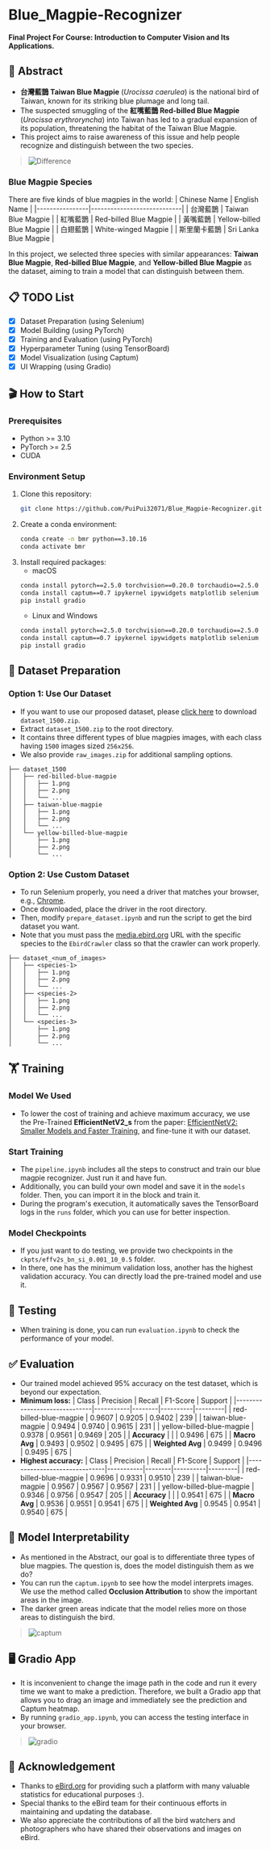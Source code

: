 # Blue_Magpie-Recognizer
**Final Project For Course: Introduction to Computer Vision and Its Applications.**

## 🔖 Abstract
- **台灣藍鵲 Taiwan Blue Magpie** (*Urocissa caerulea*) is the national bird of Taiwan, known for its striking blue plumage and long tail.
- The suspected smuggling of the **紅嘴藍鵲 Red-billed Blue Magpie** (*Urocissa erythroryncha*) into Taiwan has led to a gradual expansion of its population, threatening the habitat of the Taiwan Blue Magpie.
- This project aims to raise awareness of this issue and help people recognize and distinguish between the two species.

> ![Difference](assets/difference.png)

### Blue Magpie Species
There are five kinds of blue magpies in the world:
| Chinese Name   | English Name               |
|----------------|----------------------------|
| 台灣藍鵲         | Taiwan Blue Magpie         |
| 紅嘴藍鵲         | Red-billed Blue Magpie     |
| 黃嘴藍鵲         | Yellow-billed Blue Magpie  |
| 白翅藍鵲         | White-winged Magpie        |
| 斯里蘭卡藍鵲      | Sri Lanka Blue Magpie      |

In this project, we selected three species with similar appearances: **Taiwan Blue Magpie**, **Red-billed Blue Magpie**, and **Yellow-billed Blue Magpie** as the dataset, aiming to train a model that can distinguish between them.

## 📋 TODO List
- [x] Dataset Preparation (using Selenium)
- [x] Model Building (using PyTorch)
- [x] Training and Evaluation (using PyTorch)
- [x] Hyperparameter Tuning (using TensorBoard)
- [x] Model Visualization (using Captum)
- [x] UI Wrapping (using Gradio)

## 🎬 How to Start
### Prerequisites
- Python >= 3.10
- PyTorch >= 2.5
- CUDA

### Environment Setup
1. Clone this repository:
    ```bash
    git clone https://github.com/PuiPui32071/Blue_Magpie-Recognizer.git
    ```
2. Create a conda environment:
    ```bash
    conda create -n bmr python==3.10.16
    conda activate bmr
    ```
3. Install required packages:
   - macOS
    ```bash
    conda install pytorch==2.5.0 torchvision==0.20.0 torchaudio==2.5.0 scikit-learn -c pytorch
    conda install captum==0.7 ipykernel ipywidgets matplotlib selenium tensorboard tqdm
    pip install gradio
    ```
    - Linux and Windows
    ```bash
    conda install pytorch==2.5.0 torchvision==0.20.0 torchaudio==2.5.0 pytorch-cuda=11.8 -c pytorch -c nvidia
    conda install captum==0.7 ipykernel ipywidgets matplotlib selenium tensorboard tqdm
    pip install gradio
    ```

## 📁 Dataset Preparation
### Option 1: Use Our Dataset
- If you want to use our proposed dataset, please [click here](https://drive.google.com/drive/folders/1E_pRJGIzvn5IInmIfg55CrSge5gsOnGE?usp=drive_link) to download `dataset_1500.zip`.
- Extract `dataset_1500.zip` to the root directory.
- It contains three different types of blue magpies images, with each class having `1500` images sized `256x256`.
- We also provide `raw_images.zip` for additional sampling options.

```
├── dataset_1500
│   ├── red-billed-blue-magpie
│   │   ├── 1.png
│   │   ├── 2.png
│   │   └── ...
│   ├── taiwan-blue-magpie
│   │   ├── 1.png
│   │   ├── 2.png
│   │   └── ...
│   └── yellow-billed-blue-magpie
│       ├── 1.png
│       ├── 2.png
│       └── ...
```

### Option 2: Use Custom Dataset
- To run Selenium properly, you need a driver that matches your browser, e.g., [Chrome](https://developer.chrome.com/docs/chromedriver/downloads?hl=zh-tw).
- Once downloaded, place the driver in the root directory.
- Then, modify `prepare_dataset.ipynb` and run the script to get the bird dataset you want.
- Note that you must pass the [media.ebird.org](https://media.ebird.org/catalog?taxonCode=formag1&mediaType=photo) URL with the specific species to the `EbirdCrawler` class so that the crawler can work properly.

```
├── dataset_<num_of_images>
│   ├── <species-1>
│   │   ├── 1.png
│   │   ├── 2.png
│   │   └── ...
│   ├── <species-2>
│   │   ├── 1.png
│   │   ├── 2.png
│   │   └── ...
│   └── <species-3>
│       ├── 1.png
│       ├── 2.png
│       └── ...
```

## 🏋️ Training
### Model We Used
- To lower the cost of training and achieve maximum accuracy, we use the Pre-Trained **EfficientNetV2_s** from the paper: [EfficientNetV2: Smaller Models and Faster Training](https://arxiv.org/abs/2104.00298), and fine-tune it with our dataset.

### Start Training
- The `pipeline.ipynb` includes all the steps to construct and train our blue magpie recognizer. Just run it and have fun.
- Additionally, you can build your own model and save it in the `models` folder. Then, you can import it in the block and train it.
- During the program's execution, it automatically saves the TensorBoard logs in the `runs` folder, which you can use for better inspection.

### Model Checkpoints
- If you just want to do testing, we provide two checkpoints in the `ckpts/effv2s_bn_si_0.001_10_0.5` folder.
- In there, one has the minimum validation loss, another has the highest validation accuracy. You can directly load the pre-trained model and use it.

## 🧪 Testing
- When training is done, you can run `evaluation.ipynb` to check the performance of your model.

## ✅ Evaluation
- Our trained model achieved 95% accuracy on the test dataset, which is beyond our expectation.
- **Minimum loss:**
    | Class                        | Precision | Recall | F1-Score | Support |
    |------------------------------|-----------|--------|----------|---------|
    | red-billed-blue-magpie       | 0.9607    | 0.9205 | 0.9402   | 239     |
    | taiwan-blue-magpie           | 0.9494    | 0.9740 | 0.9615   | 231     |
    | yellow-billed-blue-magpie    | 0.9378    | 0.9561 | 0.9469   | 205     |
    | **Accuracy**                 |           |        | 0.9496   | 675     |
    | **Macro Avg**                | 0.9493    | 0.9502 | 0.9495   | 675     |
    | **Weighted Avg**             | 0.9499    | 0.9496 | 0.9495   | 675     |
- **Highest accuracy:**
    | Class                        | Precision | Recall | F1-Score | Support |
    |------------------------------|-----------|--------|----------|---------|
    | red-billed-blue-magpie       | 0.9696    | 0.9331 | 0.9510   | 239     |
    | taiwan-blue-magpie           | 0.9567    | 0.9567 | 0.9567   | 231     |
    | yellow-billed-blue-magpie    | 0.9346    | 0.9756 | 0.9547   | 205     |
    | **Accuracy**                 |           |        | 0.9541   | 675     |
    | **Macro Avg**                | 0.9536    | 0.9551 | 0.9541   | 675     |
    | **Weighted Avg**             | 0.9545    | 0.9541 | 0.9540   | 675     |


## 👀 Model Interpretability
- As mentioned in the Abstract, our goal is to differentiate three types of blue magpies. The question is, does the model distinguish them as we do?
- You can run the `captum.ipynb` to see how the model interprets images. We use the method called **Occlusion Attribution** to show the important areas in the image.
- The darker green areas indicate that the model relies more on those areas to distinguish the bird.
> ![captum](assets/captum.png)

## 🖥️ Gradio App
- It is inconvenient to change the image path in the code and run it every time we want to make a prediction. Therefore, we built a Gradio app that allows you to drag an image and immediately see the prediction and Captum heatmap.
- By running `gradio_app.ipynb`, you can access the testing interface in your browser.
> ![gradio](assets/gradio.png)

## 🌟 Acknowledgement
- Thanks to [eBird.org](https://ebird.org/home) for providing such a platform with many valuable statistics for educational purposes :).
- Special thanks to the eBird team for their continuous efforts in maintaining and updating the database.
- We also appreciate the contributions of all the bird watchers and photographers who have shared their observations and images on eBird.